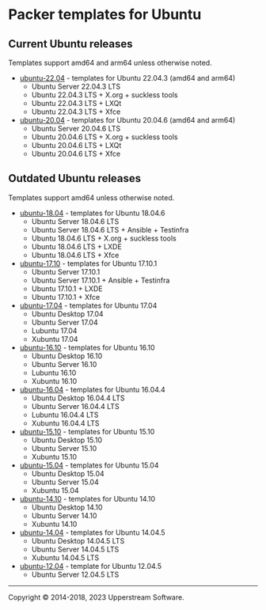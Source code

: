 # Packer templates for Ubuntu

## Current Ubuntu releases

Templates support amd64 and arm64 unless otherwise noted.

* [ubuntu-22.04](ubuntu-22.04/README.md) - templates for Ubuntu 22.04.3
  (amd64 and arm64)
  * Ubuntu Server 22.04.3 LTS
  * Ubuntu 22.04.3 LTS + X.org + suckless tools
  * Ubuntu 22.04.3 LTS + LXQt
  * Ubuntu 22.04.3 LTS + Xfce
* [ubuntu-20.04](ubuntu-20.04/README.md) - templates for Ubuntu 20.04.6
  (amd64 and arm64)
  * Ubuntu Server 20.04.6 LTS
  * Ubuntu 20.04.6 LTS + X.org + suckless tools
  * Ubuntu 20.04.6 LTS + LXQt
  * Ubuntu 20.04.6 LTS + Xfce

## Outdated Ubuntu releases

Templates support amd64 unless otherwise noted.

* [ubuntu-18.04](ubuntu-18.04/README.md) - templates for Ubuntu 18.04.6
  * Ubuntu Server 18.04.6 LTS
  * Ubuntu Server 18.04.6 LTS + Ansible + Testinfra
  * Ubuntu 18.04.6 LTS + X.org + suckless tools
  * Ubuntu 18.04.6 LTS + LXDE
  * Ubuntu 18.04.6 LTS + Xfce
* [ubuntu-17.10](ubuntu-17.10/README.md) - templates for Ubuntu 17.10.1
  * Ubuntu Server 17.10.1
  * Ubuntu Server 17.10.1 + Ansible + Testinfra
  * Ubuntu 17.10.1 + LXDE
  * Ubuntu 17.10.1 + Xfce
* [ubuntu-17.04](ubuntu-17.04/README.md) - templates for Ubuntu 17.04
  * Ubuntu Desktop 17.04
  * Ubuntu Server 17.04
  * Lubuntu 17.04
  * Xubuntu 17.04
* [ubuntu-16.10](ubuntu-16.10/README.md) - templates for Ubuntu 16.10
  * Ubuntu Desktop 16.10
  * Ubuntu Server 16.10
  * Lubuntu 16.10
  * Xubuntu 16.10
* [ubuntu-16.04](ubuntu-16.04/README.md) - templates for Ubuntu 16.04.4
  * Ubuntu Desktop 16.04.4 LTS
  * Ubuntu Server 16.04.4 LTS
  * Lubuntu 16.04.4 LTS
  * Xubuntu 16.04.4 LTS
* [ubuntu-15.10](ubuntu-15.10/README.md) - templates for Ubuntu 15.10
  * Ubuntu Desktop 15.10
  * Ubuntu Server 15.10
  * Xubuntu 15.10
* [ubuntu-15.04](ubuntu-15.04/README.md) - templates for Ubuntu 15.04
  * Ubuntu Desktop 15.04
  * Ubuntu Server 15.04
  * Xubuntu 15.04
* [ubuntu-14.10](ubuntu-14.10/README.md) - templates for Ubuntu 14.10
  * Ubuntu Desktop 14.10
  * Ubuntu Server 14.10
  * Xubuntu 14.10
* [ubuntu-14.04](ubuntu-14.04/README.md) - templates for Ubuntu 14.04.5
  * Ubuntu Desktop 14.04.5 LTS
  * Ubuntu Server 14.04.5 LTS
  * Xubuntu 14.04.5 LTS
* [ubuntu-12.04](ubuntu-12.04/README.md) - template for Ubuntu 12.04.5
  * Ubuntu Server 12.04.5 LTS

- - -

Copyright &copy; 2014-2018, 2023 Upperstream Software.

